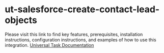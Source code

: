 # ut-salesforce-create-contact-lead-objects
Please visit this link to find key features, prerequisites, installation instructions, configuration instructions, and examples of how to use this integration. 
[Universal Task Documentation](https://docs.stonebranch.com/confluence/display/UC69/UAC+-+Salesforce)
